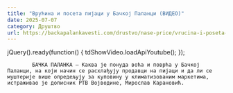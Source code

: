 ```yaml
---
title: "Врућина и посета пијаци у Бачкој Паланци (ВИДЕО)"
date: 2025-07-07
category: Друштво
url: https://backapalankavesti.com/drustvo/nase-price/vrucina-i-poseta-pijaci-u-backoj-palanci-video/
---
```


jQuery().ready(function() {
                            tdShowVideo.loadApiYoutube(); 
                        });
                        
                    
            БАЧКА ПАЛАНКА – Каква је понуда воћа и поврћа у Бачкој Паланци, на који начин се расхлађују продавци на пијаци и да ли се муштерије више опредељују за куповину у климатизованим маркетима, истраживао је дописник РТВ Војводине, Мирослав Карановић.
